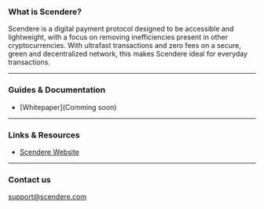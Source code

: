 ### What is Scendere?

Scendere is a digital payment protocol designed to be accessible and lightweight, with a focus on removing inefficiencies present in other cryptocurrencies. With ultrafast transactions and zero fees on a secure, green and decentralized network, this makes Scendere ideal for everyday transactions.

---

### Guides & Documentation

* [Whitepaper](Comming soon)

---

### Links & Resources

* [Scendere Website](https://scenderes.com)

---

### Contact us

support@scendere.com
